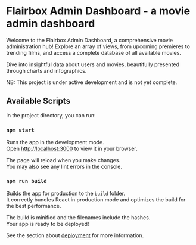 # Flairbox Admin Dashboard - a movie admin dashboard

Welcome to the Flairbox Admin Dashboard, a comprehensive movie administration hub! Explore an array of views, from upcoming premieres to trending films, and access a complete database of all available movies.

Dive into insightful data about users and movies, beautifully presented through charts and infographics.

NB: This project is under active development and is not yet complete.


## Available Scripts

In the project directory, you can run:

### `npm start`

Runs the app in the development mode.\
Open [http://localhost:3000](http://localhost:3000) to view it in your browser.

The page will reload when you make changes.\
You may also see any lint errors in the console.


### `npm run build`

Builds the app for production to the `build` folder.\
It correctly bundles React in production mode and optimizes the build for the best performance.

The build is minified and the filenames include the hashes.\
Your app is ready to be deployed!

See the section about [deployment](https://facebook.github.io/create-react-app/docs/deployment) for more information.

